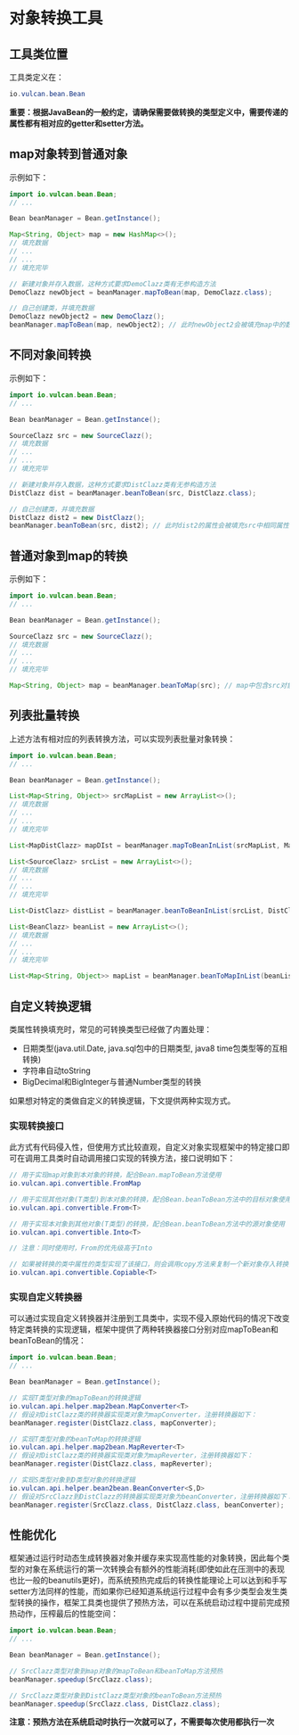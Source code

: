 # 对象转换工具
## 工具类位置
工具类定义在：

```java
io.vulcan.bean.Bean
```

**重要：根据JavaBean的一般约定，请确保需要做转换的类型定义中，需要传递的属性都有相对应的getter和setter方法。**

## map对象转到普通对象
示例如下：

```java
import io.vulcan.bean.Bean;
// ...

Bean beanManager = Bean.getInstance();

Map<String, Object> map = new HashMap<>();
// 填充数据
// ...
// ...
// 填充完毕

// 新建对象并存入数据，这种方式要求DemoClazz类有无参构造方法
DemoClazz newObject = beanManager.mapToBean(map, DemoClazz.class);

// 自己创建类，并填充数据
DemoClazz newObject2 = new DemoClazz();
beanManager.mapToBean(map, newObject2); // 此时newObject2会被填充map中的数据
```

## 不同对象间转换
示例如下：

```java
import io.vulcan.bean.Bean;
// ...

Bean beanManager = Bean.getInstance();

SourceClazz src = new SourceClazz();
// 填充数据
// ...
// ...
// 填充完毕

// 新建对象并存入数据，这种方式要求DistClazz类有无参构造方法
DistClazz dist = beanManager.beanToBean(src, DistClazz.class);

// 自己创建类，并填充数据
DistClazz dist2 = new DistClazz();
beanManager.beanToBean(src, dist2); // 此时dist2的属性会被填充src中相同属性的数据
```

## 普通对象到map的转换
示例如下：

```java
import io.vulcan.bean.Bean;
// ...

Bean beanManager = Bean.getInstance();

SourceClazz src = new SourceClazz();
// 填充数据
// ...
// ...
// 填充完毕

Map<String, Object> map = beanManager.beanToMap(src); // map中包含src对象中的属性名(key)和值(value)
```

## 列表批量转换
上述方法有相对应的列表转换方法，可以实现列表批量对象转换：

```java
import io.vulcan.bean.Bean;
// ...

Bean beanManager = Bean.getInstance();

List<Map<String, Object>> srcMapList = new ArrayList<>();
// 填充数据
// ...
// ...
// 填充完毕

List<MapDistClazz> mapDIst = beanManager.mapToBeanInList(srcMapList, MapDistClazz.class);

List<SourceClazz> srcList = new ArrayList<>();
// 填充数据
// ...
// ...
// 填充完毕

List<DistClazz> distList = beanManager.beanToBeanInList(srcList, DistClazz.class);

List<BeanClazz> beanList = new ArrayList<>();
// 填充数据
// ...
// ...
// 填充完毕

List<Map<String, Object>> mapList = beanManager.beanToMapInList(beanList)
```

## 自定义转换逻辑
类属性转换填充时，常见的可转换类型已经做了内置处理：
- 日期类型(java.util.Date, java.sql包中的日期类型, java8 time包类型等的互相转换)
- 字符串自动toString
- BigDecimal和BigInteger与普通Number类型的转换

如果想对特定的类做自定义的转换逻辑，下文提供两种实现方式。

### 实现转换接口
此方式有代码侵入性，但使用方式比较直观，自定义对象实现框架中的特定接口即可在调用工具类时自动调用接口实现的转换方法，接口说明如下：

```java
// 用于实现map对象到本对象的转换，配合Bean.mapToBean方法使用
io.vulcan.api.convertible.FromMap

// 用于实现其他对象(T类型)到本对象的转换，配合Bean.beanToBean方法中的目标对象使用
io.vulcan.api.convertible.From<T>

// 用于实现本对象到其他对象(T类型)的转换，配合Bean.beanToBean方法中的源对象使用
io.vulcan.api.convertible.Into<T>

// 注意：同时使用时，From的优先级高于Into

// 如果被转换的类中属性的类型实现了该接口，则会调用copy方法来复制一个新对象存入转换目标，否则使用默认的浅拷贝
io.vulcan.api.convertible.Copiable<T>
```

### 实现自定义转换器
可以通过实现自定义转换器并注册到工具类中，实现不侵入原始代码的情况下改变特定类转换的实现逻辑，框架中提供了两种转换器接口分别对应mapToBean和beanToBean的情况：

```java
import io.vulcan.bean.Bean;
// ...

Bean beanManager = Bean.getInstance();

// 实现T类型对象的mapToBean的转换逻辑
io.vulcan.api.helper.map2bean.MapConverter<T>
// 假设对DistClazz类的转换器实现类对象为mapConverter，注册转换器如下：
beanManager.register(DistClazz.class, mapConverter);

// 实现T类型对象的beanToMap的转换逻辑
io.vulcan.api.helper.map2bean.MapReverter<T>
// 假设对DistClazz类的转换器实现类对象为mapReverter，注册转换器如下：
beanManager.register(DistClazz.class, mapReverter);

// 实现S类型对象到D类型对象的转换逻辑
io.vulcan.api.helper.bean2bean.BeanConverter<S,D>
// 假设对SrcClazz到DistClazz的转换器实现类对象为beanConverter，注册转换器如下：
beanManager.register(SrcClazz.class, DistClazz.class, beanConverter);
```

## 性能优化
框架通过运行时动态生成转换器对象并缓存来实现高性能的对象转换，因此每个类型的对象在系统运行的第一次转换会有额外的性能消耗(即使如此在压测中的表现也比一般的beanutils更好)，而系统预热完成后的转换性能理论上可以达到和手写setter方法同样的性能，而如果你已经知道系统运行过程中会有多少类型会发生类型转换的操作，框架工具类也提供了预热方法，可以在系统启动过程中提前完成预热动作，压榨最后的性能空间：

```java
import io.vulcan.bean.Bean;
// ...

Bean beanManager = Bean.getInstance();

// SrcClazz类型对象到map对象的mapToBean和beanToMap方法预热
beanManager.speedup(SrcClazz.class);

// SrcClazz类型对象到DistClazz类型对象的beanToBean方法预热
beanManager.speedup(SrcClazz.class, DistClazz.class);
```

**注意：预热方法在系统启动时执行一次就可以了，不需要每次使用都执行一次**
